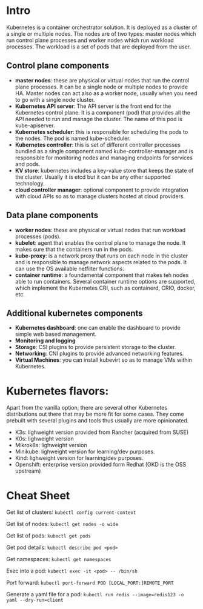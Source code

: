 # Intro

Kubernetes is a container orchestrator solution. It is deployed as a cluster of a single or multiple nodes. The nodes are of two types: master nodes which run control plane processes and worker nodes which run workload processes. The workload is a set of pods that are deployed from the user.

## Control plane components 
- **master nodes**: these are physical or virtual nodes that run the control plane processes. It can be a single node or multiple nodes to provide HA. Master nodes can act also as a worker node, usually when you need to go with a single node cluster. 
- **Kubernetes API server**: The API server is the front end for the Kubernetes control plane. It is a component (pod) that provides all the API needed to run and manage the cluster. The name of this pod is kube-apiserver.  
- **Kubernetes scheduler**: this is responsible for scheduling the pods to the nodes. The pod is named kube-scheduler. 
- **Kubernetes controller**: this is set of different controller processes bundled as a single component named kube-controller-manager and is responsible for monitoring nodes and managing endpoints for services and pods. 
- **KV store**: kubernetes includes a key-value store that keeps the state of the cluster. Usually it is etcd but it can be any other supported technology. 
- **cloud controller manager**: optional component to provide integration with cloud APIs so as to manage clusters hosted at cloud providers. 

## Data plane components
- **worker nodes**: these are physical or virtual nodes that run workload processes (pods). 
- **kubelet**: agent that enables the control plane to manage the node. It makes sure that the containers run in the pods. 
- **kube-proxy**: is a network proxy that runs on each node in the cluster and is responsible to manage network aspects related to the pods. It can use the OS available netfilter functions. 
- **container runtime**: a foundamental component that makes teh nodes able to run containers. Several container runtime options are supported, which implement the Kubernetes CRI, such as containerd, CRIO, docker, etc. 

## Additional kubernetes components

- **Kubernetes dashboard**: one can enable the dashboard to provide simple web based management. 
- **Monitoring and logging**
- **Storage**: CSI plugins to provide persistent storage to the cluster. 
- **Networking**: CNI plugins to provide advanced networking features. 
- **Virtual Machines**: you can install kubevirt so as to manage VMs within Kubernetes. 

# Kubernetes flavors: 

Apart from the vanilla option, there are several other Kubernetes distributions out there that may be more fit for some cases. They come prebuilt with several plugins and tools thus usually are more opinionated. 

- K3s: lighweight version provided from Rancher (acquired from SUSE)
- K0s: lighweight version
- Mikrok8s: lighweight version
- Minikube: lighweight version for learning/dev purposes. 
- Kind: lighweight version for learning/dev purposes. 
- Openshift: enterprise version provided form Redhat (OKD is the OSS upstream)


# Cheat Sheet

Get list of clusters: `kubectl config current-context`

Get list of nodes: `kubectl get nodes -o wide`

Get list of pods: `kubectl get pods`

Get pod details: `kubectl describe pod <pod>`

Get namespaces: `kubectl get namespaces`

Exec into a pod: `kubectl exec -it <pod> -- /bin/sh`

Port forward: `kubectl port-forward POD [LOCAL_PORT:]REMOTE_PORT`

Generate a yaml file for a pod: `kubectl run redis --image=redis123 -o yaml --dry-run=client`